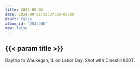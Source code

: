 ```yaml
---
title: 2024-09-02
date: 2024-09-21T15:37:36-05:00
draft: false
album_id: "V5JsJUh"
new: false
---
```


## {{< param title >}}

Daytrip to Waukegan, IL on Labor Day.
Shot with Cinestill 800T.
